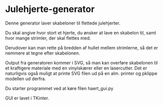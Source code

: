 # Julehjerte-generator
Denne generator laver skabeloner til flettede julehjerter. 

Du skal angive hvor stort et hjerte, du ønsker at lave en skabelon til, samt hvor mange strimler, der skal flettes med.

Derudover kan man rette på bredden af hullet mellem strimlerne, så det er nemmere at tegne efter skabelonen.

Output fra generatoren kommer i SVG, så man kan overføre skabelonen til et kraftigere materiale med en vinylskærer eller en lasercutter. Det er naturligvis også muligt at printe SVG filen ud på en alm. printer og pklippe modellen ud derfra.

Du starter programmet ved at køre filen haert_gui.py

GUI er lavet i TKinter.
